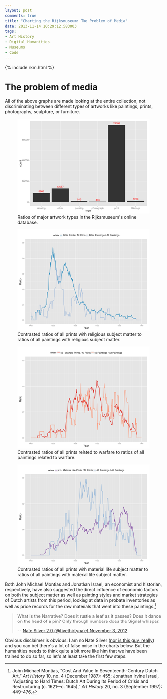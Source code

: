 ```yaml
---
layout: post
comments: true
title: "Charting the Rijksmuseum: The Problem of Media"
date: 2013-11-14 10:29:12.583003
tags:
- Art History
- Digital Humanities
- Museums
- Code
---
```


{% include rkm.html %}



# The problem of media

All of the above graphs are made looking at the entire collection, not discriminating between different types of artworks like paintings, prints, photographs, sculpture, or furniture.

<figure>
<img src="/assets/images-display/artwork_types.svg" alt="Ratios of artwork types in the Rijksmuseum" />
<figcaption>Ratios of major artwork types in the Rijksmuseum's online database.</figcaption>
</figure>


<figure>
<a href="/assets/images-display/bible_media.svg"><img src="/assets/images-display/bible_media.svg" alt="Contrasted ratios of prints with biblical subject matter to ratios of paintings with biblical subject matter." /></a>
<figcaption>Contrasted ratios of all prints with religious subject matter to ratios of all paintings with religious subject matter.</figcaption>
</figure>

<figure>
<a href="/assets/images-display/war_media.svg"><img src="/assets/images-display/war_media.svg" alt="Contrasted ratios of all prints related to warfare to ratios of all paintings related to warfare." /></a>
<figcaption>Contrasted ratios of all prints related to warfare to ratios of all paintings related to warfare.</figcaption>
</figure>



<figure>
<a href="/assets/images-display/material_life_media.svg"><img src="/assets/images-display/material_life_media.svg" alt="Contrasted ratios of all prints with material life subject matter to ratios of all paintings with material life subject matter." /></a>
<figcaption>Contrasted ratios of all prints with material life subject matter to ratios of all paintings with material life subject matter.</figcaption>
</figure>

Both John Michael Montias and Jonathan Israel, an economist and historian, respectively, have also suggested the direct influence of economic factors on both the subject matter as well as painting styles and market strategies of Dutch artists from this period, looking at data in probate inventories as well as price records for the raw materials that went into these paintings.[^4] 

[^4]: John Michael Montias, “Cost And Value In Seventeenth-Century Dutch Art,” *Art History* 10, no. 4 (December 1987): 455; Jonathan Irvine Israel, “Adjusting to Hard Times: Dutch Art During Its Period of Crisis and Restructuring (c. 1621--c. 1645),” *Art History* 20, no. 3 (September 1997): 449–476.


> What is the Narrative? Does it rustle a leaf as it passes? Does it dance on the head of a pin? Only through numbers does the Signal whisper.
>
> -- [Nate Silver 2.0 (@fivethirtynate) November 3, 2012](https://twitter.com/fivethirtynate/statuses/264569367570825217)

Obvious disclaimer is obvious: I am no Nate Silver ([nor is this guy, really](https://twitter.com/fivethirtynate)) and you can bet there's a lot of false noise in the charts below. But the humanities needs to think quite a bit more like him that we have been trained to do so far, so let's at least take the first few steps.
